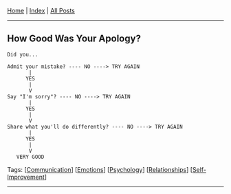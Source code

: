 [Home] | [Index] | [All Posts]

---

## How Good Was Your Apology?

```
Did you...

Admit your mistake? ---- NO ----> TRY AGAIN
       |
      YES
       |
       V
Say "I'm sorry"? ---- NO ----> TRY AGAIN
       |
      YES
       |
       V
Share what you'll do differently? ---- NO ----> TRY AGAIN
       |
      YES
       |
       V
   VERY GOOD
```

Tags: [[Communication]] [[Emotions]] [[Psychology]] [[Relationships]] [[Self-Improvement]]

---

[Home]: ../../README.md
[Index]: ../index.md
[All Posts]: ./posts.md
[Communication]: ../index.md#communication
[Emotions]: ../index.md#emotions
[Psychology]: ../index.md#psychology
[Relationships]: ../index.md#relationships
[Self-Improvement]: ../index.md#self-improvement
